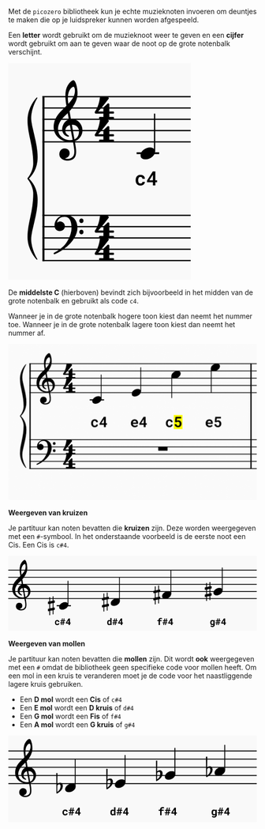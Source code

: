 Met de `picozero` bibliotheek kun je echte muzieknoten invoeren om deuntjes te maken die op je luidspreker kunnen worden afgespeeld.

Een **letter** wordt gebruikt om de muzieknoot weer te geven en een **cijfer** wordt gebruikt om aan te geven waar de noot op de grote notenbalk verschijnt.

![Een partituur met een middelste C op de grote notenbalk.](images/middle-c.png)

De **middelste C** (hierboven) bevindt zich bijvoorbeeld in het midden van de grote notenbalk en gebruikt als code `c4`.

Wanneer je in de grote notenbalk hogere toon kiest dan neemt het nummer toe. Wanneer je in de grote notenbalk lagere toon kiest dan neemt het nummer af.

![Een muziekpartituur die hoge en lage noten laat zien in de notenbalk.](images/cdef-cdef.png)

**Weergeven van kruizen**

Je partituur kan noten bevatten die **kruizen** zijn. Deze worden weergegeven met een `#`-symbool. In het onderstaande voorbeeld is de eerste noot een Cis. Een Cis is `c#4`.

![Een partituur met noten die kruizen zijn.](images/sharp-notes.png)

**Weergeven van mollen**

Je partituur kan noten bevatten die **mollen** zijn. Dit wordt **ook** weergegeven met een `#` omdat de bibliotheek geen specifieke code voor mollen heeft. Om een mol in een kruis te veranderen moet je de code voor het naastliggende lagere kruis gebruiken.

+ Een **D mol** wordt een **Cis** of `c#4`
+ Een **E mol** wordt een **D kruis** of `d#4`
+ Een **G mol** wordt een **Fis** of `f#4`
+ Een **A mol** wordt een **G kruis** of `g#4`

![Een partituur met noten die kruizen zijn.](images/flat-notes.png)